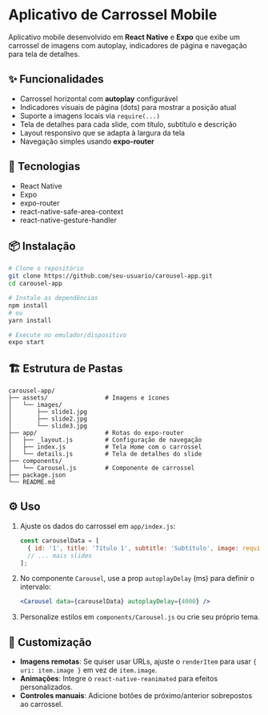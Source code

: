 # Aplicativo de Carrossel Mobile

Aplicativo mobile desenvolvido em **React Native** e **Expo** que exibe um carrossel de imagens com autoplay, indicadores de página e navegação para tela de detalhes.

## ✨ Funcionalidades

- Carrossel horizontal com **autoplay** configurável
- Indicadores visuais de página (dots) para mostrar a posição atual
- Suporte a imagens locais via `require(...)`
- Tela de detalhes para cada slide, com título, subtítulo e descrição
- Layout responsivo que se adapta à largura da tela
- Navegação simples usando **expo-router**

## 🚀 Tecnologias

- React Native
- Expo
- expo-router
- react-native-safe-area-context
- react-native-gesture-handler

## 📦 Instalação

```bash
# Clone o repositório
git clone https://github.com/seu-usuario/carousel-app.git
cd carousel-app

# Instale as dependências
npm install
# ou
yarn install

# Execute no emulador/dispositivo
expo start
```

## 🏗️ Estrutura de Pastas

```
carousel-app/
├── assets/                # Imagens e ícones
│   └── images/
│       ├── slide1.jpg
│       ├── slide2.jpg
│       └── slide3.jpg
├── app/                   # Rotas do expo-router
│   ├── _layout.js         # Configuração de navegação
│   ├── index.js           # Tela Home com o carrossel
│   └── details.js         # Tela de detalhes do slide
├── components/
│   └── Carousel.js        # Componente de carrossel
├── package.json
└── README.md
```

## ⚙️ Uso

1. Ajuste os dados do carrossel em `app/index.js`:
    
    ```jsx
    const carouselData = [
      { id: '1', title: 'Título 1', subtitle: 'Subtítulo', image: require('../assets/images/slide1.jpg') },
      // ... mais slides
    ];
    ```
    
2. No componente `Carousel`, use a prop `autoplayDelay` (ms) para definir o intervalo:
    
    ```jsx
    <Carousel data={carouselData} autoplayDelay={4000} />
    ```
    
3. Personalize estilos em `components/Carousel.js` ou crie seu próprio tema.

## 🔧 Customização

- **Imagens remotas**: Se quiser usar URLs, ajuste o `renderItem` para usar `{ uri: item.image }` em vez de `item.image`.
- **Animações**: Integre o `react-native-reanimated` para efeitos personalizados.
- **Controles manuais**: Adicione botões de próximo/anterior sobrepostos ao carrossel.